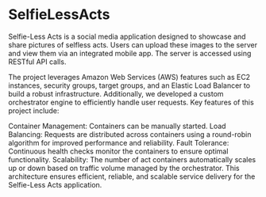 # SelfieLessActs
Selfie-Less Acts is a social media application designed to showcase and share pictures of selfless acts. Users can upload these images to the server and view them via an integrated mobile app. The server is accessed using RESTful API calls.

The project leverages Amazon Web Services (AWS) features such as EC2 instances, security groups, target groups, and an Elastic Load Balancer to build a robust infrastructure. Additionally, we developed a custom orchestrator engine to efficiently handle user requests. Key features of this project include:

Container Management: Containers can be manually started.
Load Balancing: Requests are distributed across containers using a round-robin algorithm for improved performance and reliability.
Fault Tolerance: Continuous health checks monitor the containers to ensure optimal functionality.
Scalability: The number of act containers automatically scales up or down based on traffic volume managed by the orchestrator.
This architecture ensures efficient, reliable, and scalable service delivery for the Selfie-Less Acts application.
